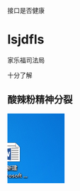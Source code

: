 接口是否健康

# lsjdfls

家乐福司法局

十分了解

## 酸辣粉精神分裂

![image-20191101134053023](C++.assets/image-20191101134053023.png)

